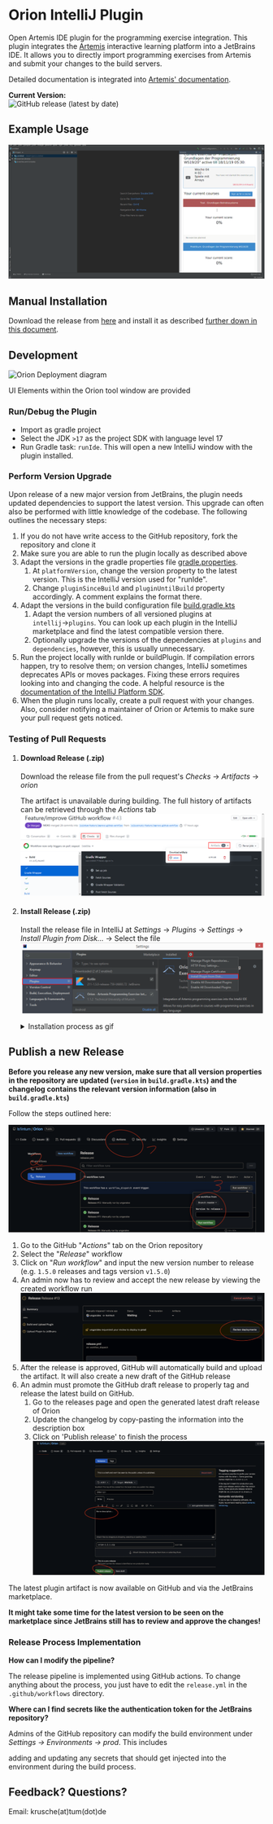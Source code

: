 # Orion IntelliJ Plugin

Open Artemis IDE plugin for the programming exercise integration.
This plugin integrates the [Artemis](https://github.com/ls1intum/Artemis) interactive learning platform into a JetBrains IDE.
It allows you to directly import programming exercises from Artemis and submit your changes to the build servers.

Detailed documentation is integrated into [Artemis' documentation](https://ls1intum.github.io/Artemis/).

**Current Version:**  
![GitHub release (latest by date)](https://img.shields.io/github/v/release/ls1intum/Orion)

## Example Usage
![](.github/media/orion_workflow.gif)

## Manual Installation

Download the release from [here](https://github.com/ls1intum/Orion/releases) and install it as described [further down in this document](https://github.com/ls1intum/Orion#install-release-zip).

## Development
![Orion Deployment diagram](https://github.com/Kroko-fant/Orion/assets/25010075/ec7aafe8-d8ca-4c10-902f-d2f85f981368)

UI Elements within the Orion tool window are provided 


### Run/Debug the Plugin

- Import as gradle project
- Select the JDK `>17` as the project SDK with language level 17
- Run Gradle task: `runIde`. This will open a new IntelliJ window with the plugin installed.

### Perform Version Upgrade

Upon release of a new major version from JetBrains, the plugin needs updated dependencies to support the latest version. This upgrade can often also be performed with little knowledge of the codebase. The following outlines the necessary steps:
1. If you do not have write access to the GitHub repository, fork the repository and clone it
2. Make sure you are able to run the plugin locally as described above
3. Adapt the versions in the gradle properties file [gradle.properties](https://github.com/ls1intum/Orion/blob/main/gradle.properties). 
   1. At `platformVersion`, change the version property to the latest version. This is the IntelliJ version used for "runIde". 
   2. Change `pluginSinceBuild` and `pluginUntilBuild` property accordingly. A comment explains the format there.
4. Adapt the versions in the build configuration file [build.gradle.kts](https://github.com/ls1intum/Orion/blob/main/build.gradle.kts)
   1. Adapt the version numbers of all versioned plugins at `intellij`→`plugins`. You can look up each plugin in the IntelliJ marketplace and find the latest compatible version there.
   2. Optionally upgrade the versions of the dependencies at `plugins` and `dependencies`, however, this is usually unnecessary.
5. Run the project locally with runIde or buildPlugin. If compilation errors happen, try to resolve them; on version changes, IntelliJ sometimes deprecates APIs or moves packages. Fixing these errors requires looking into and changing the code. A helpful resource is the [documentation of the IntelliJ Platform SDK](https://plugins.jetbrains.com/docs/intellij/welcome.html).
6. When the plugin runs locally, create a pull request with your changes. Also, consider notifying a maintainer of Orion or Artemis to make sure your pull request gets noticed.
  
### Testing of Pull Requests

1.  #### Download Release (.zip)
    
    Download the release file from the pull request's _Checks_ &rarr; _Artifacts_ &rarr; _orion_
    
    The artifact is unavailable during building. The full history of artifacts can be retrieved through the _Actions_ tab
![](.github/media/download_release.png)

2.  #### Install Release (.zip)
   
    Install the release file in IntelliJ at _Settings_ &rarr; _Plugins_ &rarr; _Settings_ &rarr; _Install Plugin from Disk..._ &rarr; Select the file
![](.github/media/install_release.png)  
    <details>
    <summary>Installation process as gif</summary>
   
    ![](.github/media/orion_installation.gif)
    </details>

## Publish a new Release

**Before you release any new version, make sure that all version properties in the repository are updated
(`version` in `build.gradle.kts`) and the changelog contains the relevant version information (also in `build.gradle.kts`)**


Follow the steps outlined here:

![](.github/media/github_release.png)

1. Go to the GitHub "_Actions_" tab on the Orion repository
2. Select the "_Release_" workflow
3. Click on "_Run workflow_" and input the new version number to release (e.g. `1.5.0` releases and tags version `v1.5.0`)
4. An admin now has to review and accept the new release by viewing the created workflow run
![](.github/media/release_review.png)
5. After the release is approved, GitHub will automatically build and upload the artifact. It will also create a new draft of the GitHub release
6. An admin must promote the GitHub draft release to properly tag and release the latest build on GitHub.
    1. Go to the releases page and open the generated latest draft release of Orion
    2. Update the changelog by copy-pasting the information into the description box
    3. Click on 'Publish release' to finish the process
![](.github/media/draft_release.png)

The latest plugin artifact is now available on GitHub and via the JetBrains marketplace. 

**It might take some time for the latest version to be seen on the marketplace since JetBrains still has to review 
and approve the changes!**

### Release Process Implementation

**How can I modify the pipeline?**

The release pipeline is implemented using GitHub actions. To change anything about the process, you just
have to edit the `release.yml` in the `.github/workflows` directory.

**Where can I find secrets like the authentication token for the JetBrains repository?**

Admins of the GitHub repository can modify the build environment under  _Settings -> Environments -> prod_. This includes

adding and updating any secrets that should get injected into the environment during the build process.

## Feedback? Questions?
Email: krusche(at)tum(dot)de

